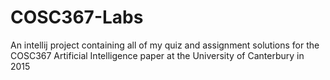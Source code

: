 # COSC367-Labs
An intellij project containing all of my quiz and assignment solutions for the COSC367 Artificial Intelligence paper at the University of Canterbury in 2015
